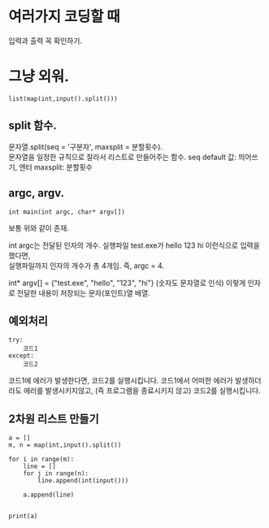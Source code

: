 # 여러가지 코딩할 때
입력과 출력 꼭 확인하기.

# 그냥 외워. 
```
list(map(int,input().split()))
```


## split 함수. 
문자열.split(seq = '구분자', maxsplit = 분할횟수).  
문자열을 일정한 규칙으로 잘라서 리스트로 만들어주는 함수.
seq default 값: 띄어쓰기, 엔터
maxsplit: 분할횟수

## argc, argv. 
```
int main(int argc, char* argv[])
```
보통 위와 같이 존재.

int argc는 전달된 인자의 개수.
실행파일 test.exe가 hello 123 hi 이런식으로 입력을 했다면,   
실행파일까지 인자의 개수가 총 4개임. 즉, argc = 4.

int* argv[] = {"test.exe", "hello", "123", "hi"} (숫자도 문자열로 인식)
이렇게 인자로 전달한 내용이 저장되는 문자(포인트)열 배열.

## 예외처리
```
try:
    코드1
except:
    코드2

```
코드1에 에러가 발생한다면, 코드2를 실행시킵니다. 코드1에서 어떠한 에러가 발생하더라도 에러를 발생시키지않고, (즉 프로그램을 종료시키지 않고) 코드2를 실행시킵니다.


## 2차원 리스트 만들기
```
a = []
m, n = map(int,input().split())

for i in range(m):
    line = []
    for j in range(n):
        line.append(int(input()))
    
    a.append(line)
        
        
print(a)
```
